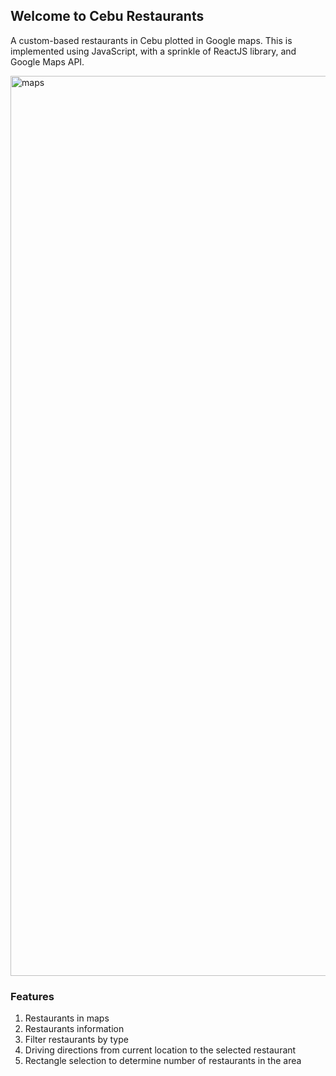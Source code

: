 ## Welcome to Cebu Restaurants

A custom-based restaurants in Cebu plotted in Google maps.
This is implemented using JavaScript, with a sprinkle of ReactJS library, and Google Maps API.

<img width="1440" alt="maps" src="https://user-images.githubusercontent.com/38741890/126726069-fbae844b-b56e-4843-81da-3b7198dddd27.png">

### Features
1. Restaurants in maps
2. Restaurants information   
3. Filter restaurants by type
4. Driving directions from current location to the selected restaurant
5. Rectangle selection to determine number of restaurants in the area


